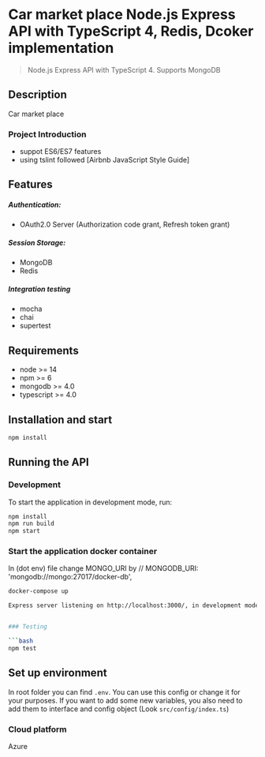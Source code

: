 # Car market place Node.js Express API with TypeScript 4, Redis, Dcoker implementation



> Node.js Express API with TypeScript 4. Supports MongoDB

## Description
Car market place

### Project Introduction
- suppot ES6/ES7 features
- using tslint followed [Airbnb JavaScript Style Guide]

## Features
##### Authentication:
- OAuth2.0 Server (Authorization code grant, Refresh token grant)

##### Session Storage:
- MongoDB
- Redis

##### Integration testing
- mocha
- chai
- supertest

## Requirements

- node >= 14
- npm >= 6
- mongodb >= 4.0
- typescript >= 4.0

## Installation and start

```bash
npm install 
```


## Running the API

### Development
To start the application in development mode, run:

```bash
npm install
npm run build 
npm start
```

### Start the application docker container

In (dot env) file change MONGO_URI by // MONGODB_URI: 'mongodb://mongo:27017/docker-db',

```bash
docker-compose up

Express server listening on http://localhost:3000/, in development mode/docker


### Testing

```bash
npm test
```

## Set up environment
In root folder you can find `.env`. You can use this config or change it for your purposes.
If you want to add some new variables, you also need to add them to interface and config object (Look `src/config/index.ts`) 

### Cloud platform
Azure
